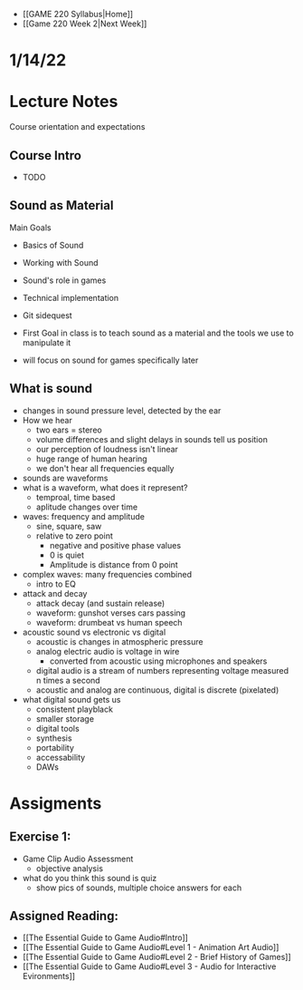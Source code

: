 - [[GAME 220 Syllabus|Home]]
- [[Game 220 Week 2|Next Week]]

# 1/14/22

# Lecture Notes
Course orientation and expectations

## Course Intro
- TODO

## Sound as Material
Main Goals
- Basics of Sound
- Working with Sound
- Sound's role in games
- Technical implementation
- Git sidequest

- First Goal in class is to teach sound as a material and the tools we use to manipulate it
- will focus on sound for games specifically later

## What is sound
- changes in sound pressure level, detected by the ear
- How we hear	
	- two ears = stereo
	- volume differences and slight delays in sounds tell us position
	- our perception of loudness isn't linear
	- huge range of human hearing
	- we don't hear all frequencies equally
- sounds are waveforms
- what is a waveform, what does it represent?
	- temproal, time based
	- aplitude changes over time
- waves: frequency and amplitude
	- sine, square, saw
	- relative to zero point
		- negative and positive phase values
		- 0 is quiet
		- Amplitude is distance from 0 point
- complex waves: many frequencies combined
	- intro to EQ
- attack and decay
	- attack decay (and sustain release)
	- waveform: gunshot verses cars passing
	- waveform: drumbeat vs human speech
- acoustic sound vs electronic vs digital
	- acoustic is changes in atmospheric pressure
	- analog electric audio is voltage in wire
		- converted from acoustic using microphones and speakers
	- digital audio is a stream of numbers representing voltage measured n times a second
	- acoustic and analog are continuous, digital is discrete (pixelated)
- what digital sound gets us
	- consistent playblack
	- smaller storage
	- digital tools
	- synthesis
	- portability
	- accessability
	- DAWs
	
# Assigments
## Exercise 1: 
- Game Clip Audio Assessment
	- objective analysis
- what do you think this sound is quiz
	- show pics of sounds, multiple choice answers for each
	
## Assigned Reading: 
- [[The Essential Guide to Game Audio#Intro]]
- [[The Essential Guide to Game Audio#Level 1 - Animation Art Audio]]
- [[The Essential Guide to Game Audio#Level 2 - Brief History of Games]]
- [[The Essential Guide to Game Audio#Level 3 - Audio for Interactive Evironments]]